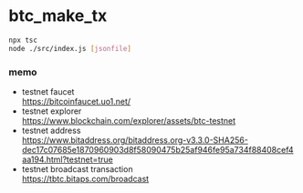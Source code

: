 # btc_make_tx

```sh
npx tsc
node ./src/index.js [jsonfile]
```

### memo

- testnet faucet  
https://bitcoinfaucet.uo1.net/
- testnet explorer  
https://www.blockchain.com/explorer/assets/btc-testnet
- testnet address  
https://www.bitaddress.org/bitaddress.org-v3.3.0-SHA256-dec17c07685e1870960903d8f58090475b25af946fe95a734f88408cef4aa194.html?testnet=true
- testnet broadcast transaction  
https://tbtc.bitaps.com/broadcast
